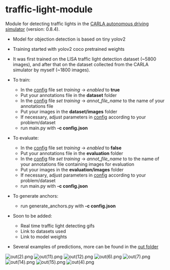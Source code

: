 # traffic-light-module
Module for detecting traffic lights in the [CARLA autonomous driving simulator](http://carla.org/)  (version: 0.8.4).

- Model for objection detection is based on tiny yolov2
- Training started with yolov2 coco pretrained weights
- It was first trained on the LISA traffic light detection dataset (~5800 images), and after that on the dataset collected from the CARLA simulator by myself (~1800 images).


- To train: 
  - In the [config](https://github.com/affinis-lab/traffic-light-detection-module/blob/master/config.json) file set _training_ -> _enabled_ to **true**
  - Put your annotations file in the **dataset** folder
  - In the [config](https://github.com/affinis-lab/traffic-light-detection-module/blob/master/config.json) file _set training_ -> _annot_file_name_ to the name of your annotations file
  - Put your images in the **dataset/images** folder
  - If necessary, adjust parameters in [config](https://github.com/affinis-lab/traffic-light-detection-module/blob/master/config.json) according to your problem/dataset
  - run main.py with **-c config.json**
  
- To evaluate:
  - In the [config](https://github.com/affinis-lab/traffic-light-detection-module/blob/master/config.json) file set _training_ -> _enabled_ to **false**
  - Put your annotations file in the **evaluation** folder
  - In the [config](https://github.com/affinis-lab/traffic-light-detection-module/blob/master/config.json) file _set training_ -> _annot_file_name_ to to the name of your annotations file containing images for evaluation
  - Put your images in the **evaluation/images** folder
  - If necessary, adjust parameters in [config](https://github.com/affinis-lab/traffic-light-detection-module/blob/master/config.json) according to your problem/dataset
  - run main.py with **-c config.json**
  
- To generate anchors:
  - run generate_anchors.py with **-c config.json**

- Soon to be added:
  - Real time traffic light detecting gifs
  - Link to datasets used
  - Link to model weights
  
- Several examples of predictions, more can be found in the [out folder](https://github.com/affinis-lab/traffic-light-detection-module/tree/master/out)

![out(2).png](https://github.com/affinis-lab/traffic-light-detection-module/blob/master/out/out2.png)
![out(11).png](https://github.com/affinis-lab/traffic-light-detection-module/blob/master/out/out11.png)
![out(12).png](https://github.com/affinis-lab/traffic-light-detection-module/blob/master/out/out12.png)
![out(6).png](https://github.com/affinis-lab/traffic-light-detection-module/blob/master/out/out6.png)
![out(7).png](https://github.com/affinis-lab/traffic-light-detection-module/blob/master/out/out7.png)
![out(14).png](https://github.com/affinis-lab/traffic-light-detection-module/blob/master/out/out14.png)
![out(15).png](https://github.com/affinis-lab/traffic-light-detection-module/blob/master/out/out15.png)
![out(4).png](https://github.com/affinis-lab/traffic-light-detection-module/blob/master/out/out4.png)
